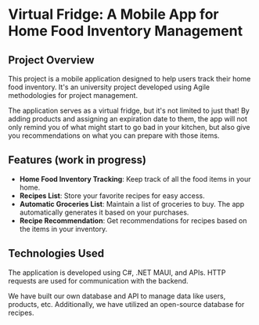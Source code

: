 # Virtual Fridge: A Mobile App for Home Food Inventory Management

## Project Overview

This project is a mobile application designed to help users track their home food inventory. It's an university project developed using Agile methodologies for project management.

The application serves as a virtual fridge, but it's not limited to just that! By adding products and assigning an expiration date to them, the app will not only remind you of what might start to go bad in your kitchen, but also give you recommendations on what you can prepare with those items. 

## Features (work in progress)

- **Home Food Inventory Tracking**: Keep track of all the food items in your home.
- **Recipes List**: Store your favorite recipes for easy access.
- **Automatic Groceries List**: Maintain a list of groceries to buy. The app automatically generates it based on your purchases.
- **Recipe Recommendation**: Get recommendations for recipes based on the items in your inventory.

## Technologies Used

The application is developed using C#, .NET MAUI, and APIs. HTTP requests are used for communication with the backend.

We have built our own database and API to manage data like users, products, etc. Additionally, we have utilized an open-source database for recipes.
